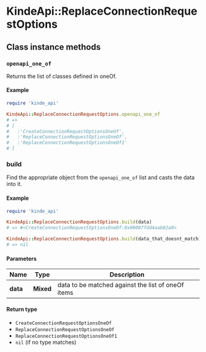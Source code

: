 # KindeApi::ReplaceConnectionRequestOptions

## Class instance methods

### `openapi_one_of`

Returns the list of classes defined in oneOf.

#### Example

```ruby
require 'kinde_api'

KindeApi::ReplaceConnectionRequestOptions.openapi_one_of
# =>
# [
#   :'CreateConnectionRequestOptionsOneOf',
#   :'ReplaceConnectionRequestOptionsOneOf',
#   :'ReplaceConnectionRequestOptionsOneOf1'
# ]
```

### build

Find the appropriate object from the `openapi_one_of` list and casts the data into it.

#### Example

```ruby
require 'kinde_api'

KindeApi::ReplaceConnectionRequestOptions.build(data)
# => #<CreateConnectionRequestOptionsOneOf:0x00007fdd4aab02a0>

KindeApi::ReplaceConnectionRequestOptions.build(data_that_doesnt_match)
# => nil
```

#### Parameters

| Name | Type | Description |
| ---- | ---- | ----------- |
| **data** | **Mixed** | data to be matched against the list of oneOf items |

#### Return type

- `CreateConnectionRequestOptionsOneOf`
- `ReplaceConnectionRequestOptionsOneOf`
- `ReplaceConnectionRequestOptionsOneOf1`
- `nil` (if no type matches)

